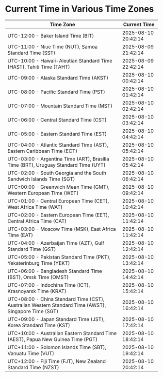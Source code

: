# Current Time in Various Time Zones

| Time Zone | Current Time |
|-----------|--------------|
| UTC-12:00 - Baker Island Time (BIT) | 2025-08-10 20:42:14 |
| UTC-11:00 - Niue Time (NUT), Samoa Standard Time (SST) | 2025-08-09 21:42:14 |
| UTC-10:00 - Hawaii-Aleutian Standard Time (HAST), Tahiti Time (TAHT) | 2025-08-09 22:42:14 |
| UTC-09:00 - Alaska Standard Time (AKST) | 2025-08-10 00:42:14 |
| UTC-08:00 - Pacific Standard Time (PST) | 2025-08-10 01:42:14 |
| UTC-07:00 - Mountain Standard Time (MST) | 2025-08-10 02:42:14 |
| UTC-06:00 - Central Standard Time (CST) | 2025-08-10 03:42:14 |
| UTC-05:00 - Eastern Standard Time (EST) | 2025-08-10 04:42:14 |
| UTC-04:00 - Atlantic Standard Time (AST), Eastern Caribbean Time (ECT) | 2025-08-10 05:42:14 |
| UTC-03:00 - Argentina Time (ART), Brasília Time (BRT), Uruguay Standard Time (UYT) | 2025-08-10 05:42:14 |
| UTC-02:00 - South Georgia and the South Sandwich Islands Time (SGT) | 2025-08-10 06:42:14 |
| UTC±00:00 - Greenwich Mean Time (GMT), Western European Time (WET) | 2025-08-10 09:42:14 |
| UTC+01:00 - Central European Time (CET), West Africa Time (WAT) | 2025-08-10 10:42:14 |
| UTC+02:00 - Eastern European Time (EET), Central Africa Time (CAT) | 2025-08-10 11:42:14 |
| UTC+03:00 - Moscow Time (MSK), East Africa Time (EAT) | 2025-08-10 11:42:14 |
| UTC+04:00 - Azerbaijan Time (AZT), Gulf Standard Time (GST) | 2025-08-10 12:42:14 |
| UTC+05:00 - Pakistan Standard Time (PKT), Yekaterinburg Time (YEKT) | 2025-08-10 13:42:14 |
| UTC+06:00 - Bangladesh Standard Time (BST), Omsk Time (OMST) | 2025-08-10 14:42:14 |
| UTC+07:00 - Indochina Time (ICT), Krasnoyarsk Time (KRAT) | 2025-08-10 15:42:14 |
| UTC+08:00 - China Standard Time (CST), Australian Western Standard Time (AWST), Singapore Time (SGT) | 2025-08-10 16:42:14 |
| UTC+09:00 - Japan Standard Time (JST), Korea Standard Time (KST) | 2025-08-10 17:42:14 |
| UTC+10:00 - Australian Eastern Standard Time (AEST), Papua New Guinea Time (PGT) | 2025-08-10 18:42:14 |
| UTC+11:00 - Solomon Islands Time (SBT), Vanuatu Time (VUT) | 2025-08-10 19:42:14 |
| UTC+12:00 - Fiji Time (FJT), New Zealand Standard Time (NZST) | 2025-08-10 20:42:14 |
